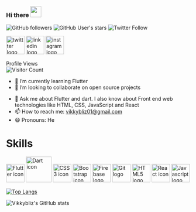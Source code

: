 ### Hi there <img src="https://media1.tenor.com/images/20c88c4f96a41aa12e0e55d61395553f/tenor.gif?itemid=16799018" width="30px"/>
![GitHub followers](https://img.shields.io/github/followers/vikkybliz?label=GitHub%20Followers&style=social) ![GitHub User's stars](https://img.shields.io/github/stars/vikkybliz?label=GitHub%20Stars&style=social) ![Twitter Follow](https://img.shields.io/twitter/follow/vikkybliz?label=Twitter%20followers&style=social)

<a href="twitter.com/vikkybliz" target="_blank"><img src="https://img.icons8.com/nolan/2x/twitter.png" alt="twittter logo" width="50px" height="50px"/></a>
<a href="https://www.linkedin.com/in/vikkybliz" target="_blank"><img src="https://img.icons8.com/nolan/2x/linkedin.png" alt="linkedin logo" width="50px" height="50px"/></a>
<a href="instagram.com/vikkybliz" target="_blank"><img src="https://img.icons8.com/nolan/2x/instagram-new.png" alt="instagram logo" width="50px" height="50px"/></a>

Profile Views<br>
![Visitor Count](https://profile-counter.glitch.me/{Vikkybliz}/count.svg)

<!--
**Vikkybliz/vikkybliz** is a ✨ _special_ ✨ repository because its `README.md` (this file) appears on your GitHub profile.

Here are some ideas to get you started:
-->
<!-- - 🔭 I’m currently working on ... -->
- 🌱 I’m currently learning Flutter
- 👯 I’m looking to collaborate on open source projects
<!-- - 🤔 I’m looking for help with ... -->
- 💬 Ask me about Flutter and dart. I also know about Front end web technologies like HTML, CSS, JavaScript and React
- 📫 How to reach me: vikkybliz01@gmail.com
- 😄 Pronouns: He
<!-- - ⚡ Fun fact: ... -->

# Skills
<img src="https://github.com/Vikkybliz/devicon/blob/master/icons/flutter/flutter-original.svg" width="50px" height="50px" alt="Flutter icon"/> <img src="https://github.com/Vikkybliz/devicon/blob/master/icons/dart/dart-original-wordmark.svg" width="70px" height="70px" alt="Dart icon" /> <img src="https://github.com/Vikkybliz/devicon/blob/master/icons/css3/css3-original-wordmark.svg" width="50px" height="50px" alt="CSS3 icon" /> <img src="https://github.com/Vikkybliz/devicon/blob/master/icons/bootstrap/bootstrap-plain-wordmark.svg" width="50px" height="50px" alt="Bootstrap icon" /> <img src="https://github.com/Vikkybliz/devicon/blob/master/icons/firebase/firebase-plain-wordmark.svg" width="50px" height="50px" alt="Firebase logo" /> <img src="https://github.com/Vikkybliz/devicon/blob/master/icons/git/git-original-wordmark.svg" width="50px" height="50px" alt="Git logo" /> <img src="https://github.com/Vikkybliz/devicon/blob/master/icons/html5/html5-original-wordmark.svg" width="50px" height="50px" alt="HTML5 logo" /> <img src="https://github.com/Vikkybliz/devicon/blob/master/icons/react/react-original-wordmark.svg" width="50px" height="50px" alt="React icon" /> <img src="https://github.com/Vikkybliz/devicon/blob/master/icons/javascript/javascript-original.svg" width="50px" height="50px" alt="Javascript logo" />


[![Top Langs](https://github-readme-stats.vercel.app/api/top-langs/?username=vikkybliz&show_icons=true&theme=radical)](https://github.com/vikkybliz/github-readme-stats)

![Vikkybliz's GitHub stats](https://github-readme-stats.vercel.app/api?username=vikkybliz&show_icons=true&theme=radical)
